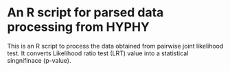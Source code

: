 # An R script for parsed data processing from HYPHY
This is an R script to process the data obtained from pairwise joint likelihood test. 
It converts Likelihood ratio test (LRT) value into a statistical singnifinace (p-value). 
